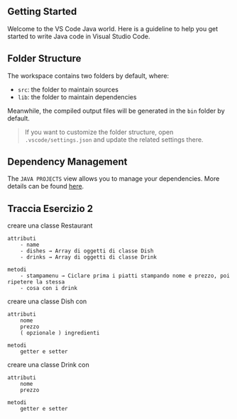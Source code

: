 ## Getting Started

Welcome to the VS Code Java world. Here is a guideline to help you get started to write Java code in Visual Studio Code.

## Folder Structure

The workspace contains two folders by default, where:

- `src`: the folder to maintain sources
- `lib`: the folder to maintain dependencies

Meanwhile, the compiled output files will be generated in the `bin` folder by default.

> If you want to customize the folder structure, open `.vscode/settings.json` and update the related settings there.

## Dependency Management

The `JAVA PROJECTS` view allows you to manage your dependencies. More details can be found [here](https://github.com/microsoft/vscode-java-dependency#manage-dependencies).


## Traccia Esercizio 2

creare una classe Restaurant

    attributi
        - name
        - dishes → Array di oggetti di classe Dish
        - drinks → Array di oggetti di classe Drink

    metodi
        - stampamenu → Ciclare prima i piatti stampando nome e prezzo, poi ripetere la stessa
        - cosa con i drink

creare una classe Dish con

    attributi
        nome
        prezzo
        ( opzionale ) ingredienti

    metodi
        getter e setter

creare una classe Drink con

    attributi
        nome
        prezzo
   
    metodi
        getter e setter